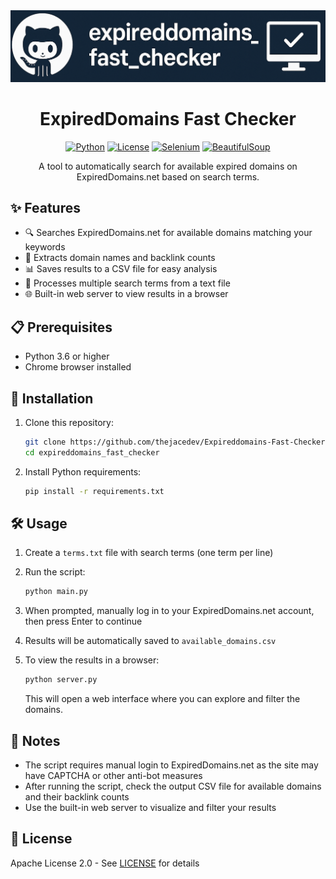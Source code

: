 <div align="center">
  <img src="assets/banner.png" alt="ExpiredDomains Fast Checker" width="800">
</div>

<div align="center">
  
  # ExpiredDomains Fast Checker

  [![Python](https://img.shields.io/badge/Python-3.6+-blue.svg)](https://www.python.org/downloads/)
  [![License](https://img.shields.io/badge/License-MIT-green.svg)](https://opensource.org/licenses/MIT)
  [![Selenium](https://img.shields.io/badge/Selenium-WebDriver-43B02A.svg)](https://selenium-python.readthedocs.io/)
  [![BeautifulSoup](https://img.shields.io/badge/BeautifulSoup-4-orange.svg)](https://www.crummy.com/software/BeautifulSoup/)
  
  A tool to automatically search for available expired domains on ExpiredDomains.net based on search terms.
</div>

## ✨ Features

- 🔍 Searches ExpiredDomains.net for available domains matching your keywords
- 🔗 Extracts domain names and backlink counts
- 📊 Saves results to a CSV file for easy analysis
- 📝 Processes multiple search terms from a text file
- 🌐 Built-in web server to view results in a browser

## 📋 Prerequisites

- Python 3.6 or higher
- Chrome browser installed

## 🚀 Installation

1. Clone this repository:
   ```bash
   git clone https://github.com/thejacedev/Expireddomains-Fast-Checker.git
   cd expireddomains_fast_checker
   ```

2. Install Python requirements:
   ```bash
   pip install -r requirements.txt
   ```

## 🛠️ Usage

1. Create a `terms.txt` file with search terms (one term per line)
2. Run the script:

   ```bash
   python main.py
   ```

3. When prompted, manually log in to your ExpiredDomains.net account, then press Enter to continue
4. Results will be automatically saved to `available_domains.csv`

5. To view the results in a browser:
   ```bash
   python server.py
   ```
   This will open a web interface where you can explore and filter the domains.


## 📝 Notes

- The script requires manual login to ExpiredDomains.net as the site may have CAPTCHA or other anti-bot measures
- After running the script, check the output CSV file for available domains and their backlink counts
- Use the built-in web server to visualize and filter your results

## 📄 License

Apache License 2.0 - See [LICENSE](LICENSE) for details